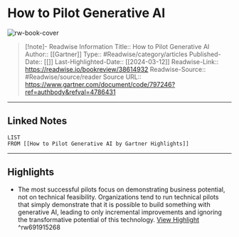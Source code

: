 # How to Pilot Generative AI

![rw-book-cover](https://readwise-assets.s3.amazonaws.com/static/images/article3.5c705a01b476.png)
<br>
>[!note]- Readwise Information
>Title:: How to Pilot Generative AI
>Author:: [[Gartner]]
>Type:: #Readwise/category/articles
>Published-Date:: [[]]
>Last-Highlighted-Date:: [[2024-03-12]]
>Readwise-Link:: https://readwise.io/bookreview/38614932
>Readwise-Source:: #Readwise/source/reader
>Source URL:: https://www.gartner.com/document/code/797246?ref=authbody&refval=4786431
--- 

## Linked Notes
```dataview
LIST
FROM [[How to Pilot Generative AI by Gartner Highlights]]
```

---

## Highlights
- The most successful pilots focus on demonstrating business potential, not on technical feasibility. Organizations tend to run technicaI pilots that simply demonstrate that it is possible to build something with generative AI, leading to only incremental improvements and ignoring the transformative potential of this technology. [View Highlight](https://readwise.io/open/691915268) ^rw691915268
